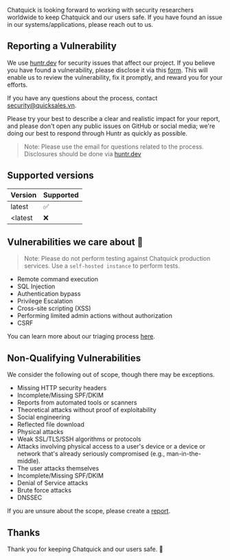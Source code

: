 Chatquick is looking forward to working with security researchers worldwide to keep Chatquick and our users safe. If you have found an issue in our systems/applications, please reach out to us.

## Reporting a Vulnerability

We use [huntr.dev](https://huntr.dev/) for security issues that affect our project. If you believe you have found a vulnerability, please disclose it via this [form](https://huntr.dev/bounties/disclose). This will enable us to review the vulnerability, fix it promptly, and reward you for your efforts.

If you have any questions about the process, contact security@quicksales.vn. 

Please try your best to describe a clear and realistic impact for your report, and please don't open any public issues on GitHub or social media; we're doing our best to respond through Huntr as quickly as possible.

> Note: Please use the email for questions related to the process. Disclosures should be done via [huntr.dev](https://huntr.dev/)
## Supported versions

| Version | Supported        |
| ------- | --------------   |
| latest   | ️✅               |
| <latest   | ❌               |


## Vulnerabilities we care about 🫣
> Note: Please do not perform testing against Chatquick production services. Use a `self-hosted instance` to perform tests.
- Remote command execution
- SQL Injection
- Authentication bypass
- Privilege Escalation
- Cross-site scripting (XSS)
- Performing limited admin actions without authorization
- CSRF

You can learn more about our triaging process [here](https://www.quicksales.vn/docs/contributing-guide/security-reports).

## Non-Qualifying Vulnerabilities

We consider the following out of scope, though there may be exceptions.

- Missing HTTP security headers
- Incomplete/Missing SPF/DKIM
- Reports from automated tools or scanners
- Theoretical attacks without proof of exploitability
- Social engineering
- Reflected file download
- Physical attacks
- Weak SSL/TLS/SSH algorithms or protocols
- Attacks involving physical access to a user's device or a device or network that's already seriously compromised (e.g., man-in-the-middle).
- The user attacks themselves
- Incomplete/Missing SPF/DKIM
- Denial of Service attacks
- Brute force attacks
- DNSSEC

If you are unsure about the scope, please create a [report](https://huntr.dev/repos/chatwoot/chatwoot/).


## Thanks

Thank you for keeping Chatquick and our users safe. 🙇
